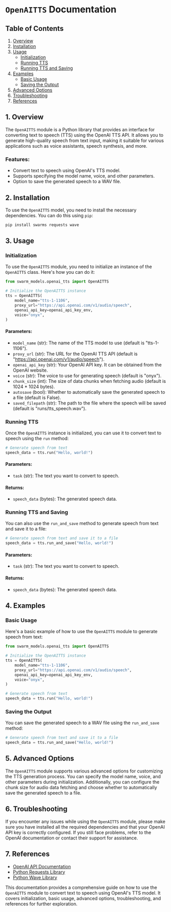 # `OpenAITTS` Documentation

## Table of Contents

1. [Overview](#overview)
2. [Installation](#installation)
3. [Usage](#usage)
   - [Initialization](#initialization)
   - [Running TTS](#running-tts)
   - [Running TTS and Saving](#running-tts-and-saving)
4. [Examples](#examples)
   - [Basic Usage](#basic-usage)
   - [Saving the Output](#saving-the-output)
5. [Advanced Options](#advanced-options)
6. [Troubleshooting](#troubleshooting)
7. [References](#references)

## 1. Overview <a name="overview"></a>

The `OpenAITTS` module is a Python library that provides an interface for converting text to speech (TTS) using the OpenAI TTS API. It allows you to generate high-quality speech from text input, making it suitable for various applications such as voice assistants, speech synthesis, and more.

### Features:

- Convert text to speech using OpenAI's TTS model.
- Supports specifying the model name, voice, and other parameters.
- Option to save the generated speech to a WAV file.

## 2. Installation <a name="installation"></a>

To use the `OpenAITTS` model, you need to install the necessary dependencies. You can do this using `pip`:

```bash
pip install swarms requests wave
```

## 3. Usage <a name="usage"></a>

### Initialization <a name="initialization"></a>

To use the `OpenAITTS` module, you need to initialize an instance of the `OpenAITTS` class. Here's how you can do it:

```python
from swarm_models.openai_tts import OpenAITTS

# Initialize the OpenAITTS instance
tts = OpenAITTS(
    model_name="tts-1-1106",
    proxy_url="https://api.openai.com/v1/audio/speech",
    openai_api_key=openai_api_key_env,
    voice="onyx",
)
```

#### Parameters:

- `model_name` (str): The name of the TTS model to use (default is "tts-1-1106").
- `proxy_url` (str): The URL for the OpenAI TTS API (default is "https://api.openai.com/v1/audio/speech").
- `openai_api_key` (str): Your OpenAI API key. It can be obtained from the OpenAI website.
- `voice` (str): The voice to use for generating speech (default is "onyx").
- `chunk_size` (int): The size of data chunks when fetching audio (default is 1024 \* 1024 bytes).
- `autosave` (bool): Whether to automatically save the generated speech to a file (default is False).
- `saved_filepath` (str): The path to the file where the speech will be saved (default is "runs/tts_speech.wav").

### Running TTS <a name="running-tts"></a>

Once the `OpenAITTS` instance is initialized, you can use it to convert text to speech using the `run` method:

```python
# Generate speech from text
speech_data = tts.run("Hello, world!")
```

#### Parameters:

- `task` (str): The text you want to convert to speech.

#### Returns:

- `speech_data` (bytes): The generated speech data.

### Running TTS and Saving <a name="running-tts-and-saving"></a>

You can also use the `run_and_save` method to generate speech from text and save it to a file:

```python
# Generate speech from text and save it to a file
speech_data = tts.run_and_save("Hello, world!")
```

#### Parameters:

- `task` (str): The text you want to convert to speech.

#### Returns:

- `speech_data` (bytes): The generated speech data.

## 4. Examples <a name="examples"></a>

### Basic Usage <a name="basic-usage"></a>

Here's a basic example of how to use the `OpenAITTS` module to generate speech from text:

```python
from swarm_models.openai_tts import OpenAITTS

# Initialize the OpenAITTS instance
tts = OpenAITTS(
    model_name="tts-1-1106",
    proxy_url="https://api.openai.com/v1/audio/speech",
    openai_api_key=openai_api_key_env,
    voice="onyx",
)

# Generate speech from text
speech_data = tts.run("Hello, world!")
```

### Saving the Output <a name="saving-the-output"></a>

You can save the generated speech to a WAV file using the `run_and_save` method:

```python
# Generate speech from text and save it to a file
speech_data = tts.run_and_save("Hello, world!")
```

## 5. Advanced Options <a name="advanced-options"></a>

The `OpenAITTS` module supports various advanced options for customizing the TTS generation process. You can specify the model name, voice, and other parameters during initialization. Additionally, you can configure the chunk size for audio data fetching and choose whether to automatically save the generated speech to a file.

## 6. Troubleshooting <a name="troubleshooting"></a>

If you encounter any issues while using the `OpenAITTS` module, please make sure you have installed all the required dependencies and that your OpenAI API key is correctly configured. If you still face problems, refer to the OpenAI documentation or contact their support for assistance.

## 7. References <a name="references"></a>

- [OpenAI API Documentation](https://beta.openai.com/docs/)
- [Python Requests Library](https://docs.python-requests.org/en/latest/)
- [Python Wave Library](https://docs.python.org/3/library/wave.html)

This documentation provides a comprehensive guide on how to use the `OpenAITTS` module to convert text to speech using OpenAI's TTS model. It covers initialization, basic usage, advanced options, troubleshooting, and references for further exploration.
